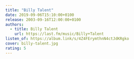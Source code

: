 ```yaml
---
title: "Billy Talent"
date: 2019-09-06T15:10:00+0100
release: 2003-09-16T12:00:00+0100
authors:
  - title: Billy Talent
    url: https://last.fm/music/Billy+Talent
listen_of: https://album.link/s/4Z4FErymthnN4ctJdKRgko
cover: billy-talent.jpg
rating: 5
---
```

